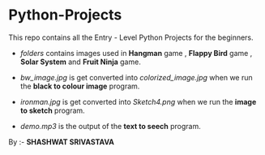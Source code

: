 # Python-Projects

This repo contains all the Entry - Level Python Projects for the beginners.

+ _folders_ contains images used in **Hangman** game , **Flappy Bird** game , **Solar System** and **Fruit Ninja** game.
  
+ _bw_image.jpg_ is get converted into _colorized_image.jpg_ when we run the **black to colour image** program.
  
+ _ironman.jpg_ is get converted into _Sketch4.png_ when we run the **image to sketch** program.

+ _demo.mp3_ is the output of the **text to seech** program.


By :- ****SHASHWAT SRIVASTAVA****
